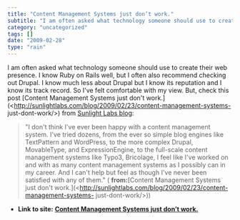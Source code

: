 ```yaml
---
title: "Content Management Systems just don’t work."
subtitle: "I am often asked what technology someone should use to create their web"
category: "uncategorized"
tags: []
date: "2009-02-28"
type: "rain"
---
```

I am often asked what technology someone should use to create their web
presence. I know Ruby on Rails well, but I often also recommend checking out
Drupal. I know much less about Drupal but I know its reputation and I know its
track record. So I've felt comfortable with my view. But, check this post
[Content Management Systems just don't
work.](<http://sunlightlabs.com/blog/2009/02/23/content-management-systems-
just-dont-work/>) from [Sunlight Labs
blog](<http://sunlightlabs.com/blog/feeds/latest/>):

> "I don't think I've ever been happy with a content management system. I've
> tried dozens, from the ever so simple blog engines like TextPattern and
> WordPress, to the more complex Drupal, MovableType, and ExpressionEngine, to
> the full-scale content management systems like Typo3, Bricolage, I feel like
> I've worked on and with as many content management systems as I possibly can
> in my career. And I can't help but feel as though I've never been satisfied
> with any of them." ( **from:**[Content Management Systems just don't
> work.](<http://sunlightlabs.com/blog/2009/02/23/content-management-systems-
> just-dont-work/>))


* **Link to site:** **[Content Management Systems just don’t work.](None)**